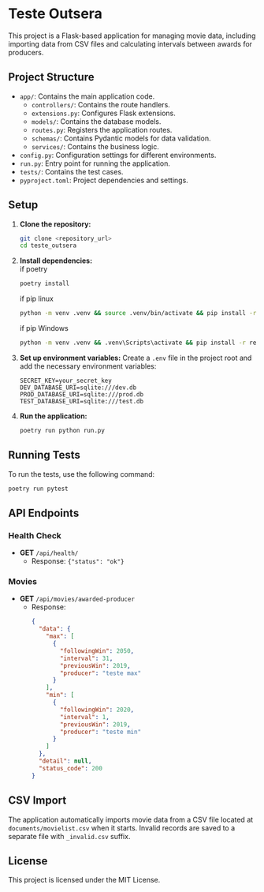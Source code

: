 
# Teste Outsera

This project is a Flask-based application for managing movie data, including importing data from CSV files and calculating intervals between awards for producers.

## Project Structure

- `app/`: Contains the main application code.
  - `controllers/`: Contains the route handlers.
  - `extensions.py`: Configures Flask extensions.
  - `models/`: Contains the database models.
  - `routes.py`: Registers the application routes.
  - `schemas/`: Contains Pydantic models for data validation.
  - `services/`: Contains the business logic.
- `config.py`: Configuration settings for different environments.
- `run.py`: Entry point for running the application.
- `tests/`: Contains the test cases.
- `pyproject.toml`: Project dependencies and settings.

## Setup

1. **Clone the repository:**
   ```bash
   git clone <repository_url>
   cd teste_outsera
   ```

2. **Install dependencies:**
   <br>if poetry
   ```bash
   poetry install
   ```
   
   if pip linux
    ```bash
   python -m venv .venv && source .venv/bin/activate && pip install -r requirements.txt
   ```
   if pip Windows
      ```bash
   python -m venv .venv && .venv\Scripts\activate && pip install -r requirements.txt
   ```

3. **Set up environment variables:**
   Create a `.env` file in the project root and add the necessary environment variables:
   ```env
   SECRET_KEY=your_secret_key
   DEV_DATABASE_URI=sqlite:///dev.db
   PROD_DATABASE_URI=sqlite:///prod.db
   TEST_DATABASE_URI=sqlite:///test.db
   ```

4. **Run the application:**
   ```bash
   poetry run python run.py
   ```

## Running Tests

To run the tests, use the following command:
```bash
poetry run pytest
```

## API Endpoints

### Health Check

- **GET** `/api/health/`
  - Response: `{"status": "ok"}`

### Movies

- **GET** `/api/movies/awarded-producer`
  - Response: 
    ```json
    {
      "data": {
        "max": [
          {
            "followingWin": 2050,
            "interval": 31,
            "previousWin": 2019,
            "producer": "teste max"
          }
        ],
        "min": [
          {
            "followingWin": 2020,
            "interval": 1,
            "previousWin": 2019,
            "producer": "teste min"
          }
        ]
      },
      "detail": null,
      "status_code": 200
    }
    ```

## CSV Import

The application automatically imports movie data from a CSV file located at `documents/movielist.csv` when it starts. Invalid records are saved to a separate file with `_invalid.csv` suffix.

## License

This project is licensed under the MIT License.

